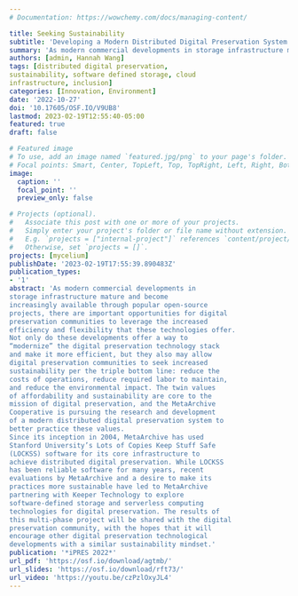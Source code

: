 ```yaml
---
# Documentation: https://wowchemy.com/docs/managing-content/

title: Seeking Sustainability
subtitle: 'Developing a Modern Distributed Digital Preservation System'
summary: 'As modern commercial developments in storage infrastructure mature and become increasingly available through popular open-source projects, there are important opportunities for digital preservation communities to leverage the increased efficiency and flexibility that these technologies offer. Not only do these developments offer a way to “modernize” the digital preservation technology stack and make it more efficient, but they also may allow digital preservation communities to seek increased sustainability per the triple bottom line: reduce the costs of operations, reduce required labor to maintain, and reduce the environmental impact. The twin values of affordability and sustainability are core to the mission of digital preservation, and the MetaArchive Cooperative is pursuing the research and development of a modern distributed digital preservation system to better practice these values.'
authors: [admin, Hannah Wang]
tags: [distributed digital preservation,
sustainability, software defined storage, cloud
infrastructure, inclusion]
categories: [Innovation, Environment]
date: '2022-10-27'
doi: '10.17605/OSF.IO/V9UB8'
lastmod: 2023-02-19T12:55:40-05:00
featured: true
draft: false

# Featured image
# To use, add an image named `featured.jpg/png` to your page's folder.
# Focal points: Smart, Center, TopLeft, Top, TopRight, Left, Right, BottomLeft, Bottom, BottomRight.
image:
  caption: ''
  focal_point: ''
  preview_only: false

# Projects (optional).
#   Associate this post with one or more of your projects.
#   Simply enter your project's folder or file name without extension.
#   E.g. `projects = ["internal-project"]` references `content/project/deep-learning/index.md`.
#   Otherwise, set `projects = []`.
projects: [mycelium]
publishDate: '2023-02-19T17:55:39.890483Z'
publication_types:
- '1'
abstract: 'As modern commercial developments in
storage infrastructure mature and become
increasingly available through popular open-source
projects, there are important opportunities for digital
preservation communities to leverage the increased
efficiency and flexibility that these technologies offer.
Not only do these developments offer a way to
“modernize” the digital preservation technology stack
and make it more efficient, but they also may allow
digital preservation communities to seek increased
sustainability per the triple bottom line: reduce the
costs of operations, reduce required labor to maintain,
and reduce the environmental impact. The twin values
of affordability and sustainability are core to the
mission of digital preservation, and the MetaArchive
Cooperative is pursuing the research and development
of a modern distributed digital preservation system to
better practice these values.
Since its inception in 2004, MetaArchive has used
Stanford University’s Lots of Copies Keep Stuff Safe
(LOCKSS) software for its core infrastructure to
achieve distributed digital preservation. While LOCKSS
has been reliable software for many years, recent
evaluations by MetaArchive and a desire to make its
practices more sustainable have led to MetaArchive
partnering with Keeper Technology to explore
software-defined storage and serverless computing
technologies for digital preservation. The results of
this multi-phase project will be shared with the digital
preservation community, with the hopes that it will
encourage other digital preservation technological
developments with a similar sustainability mindset.'
publication: '*iPRES 2022*'
url_pdf: 'https://osf.io/download/agtmb/'
url_slides: 'https://osf.io/download/rft73/'
url_video: 'https://youtu.be/czPzlOxyJL4'
---
```

